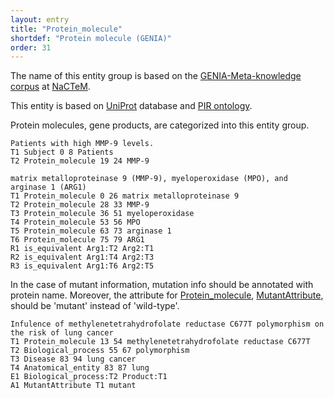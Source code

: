 ```yaml
---
layout: entry
title: "Protein_molecule"
shortdef: "Protein molecule (GENIA)"
order: 31
---
```


The name of this entity group is based on the <a href="http://www.nactem.ac.uk/meta-knowledge/">GENIA-Meta-knowledge corpus</a> at <a href="http://www.nactem.ac.uk/">NaCTeM</a>.

This entity is based on 
<a href="https://www.uniprot.org/">UniProt</a> database and <a href="https://pir.georgetown.edu/pro/"> PIR ontology</a>.

Protein molecules, gene products, are categorized into this entity group.

~~~ ann
Patients with high MMP-9 levels.
T1 Subject 0 8 Patients
T2 Protein_molecule 19 24 MMP-9
~~~

~~~ ann
matrix metalloproteinase 9 (MMP-9), myeloperoxidase (MPO), and arginase 1 (ARG1)
T1 Protein_molecule 0 26 matrix metalloproteinase 9
T2 Protein_molecule 28 33 MMP-9
T3 Protein_molecule 36 51 myeloperoxidase
T4 Protein_molecule 53 56 MPO
T5 Protein_molecule 63 73 arginase 1
T6 Protein_molecule 75 79 ARG1
R1 is_equivalent Arg1:T2 Arg2:T1
R2 is_equivalent Arg1:T4 Arg2:T3
R3 is_equivalent Arg1:T6 Arg2:T5
~~~

In the case of mutant information, mutation info should be annotated with protein name. 
Moreover, the attribute for [Protein_molecule](), [MutantAttribute](), should be 'mutant' instead of 'wild-type'.

~~~ ann
Infulence of methylenetetrahydrofolate reductase C677T polymorphism on the risk of lung cancer
T1 Protein_molecule 13 54 methylenetetrahydrofolate reductase C677T
T2 Biological_process 55 67 polymorphism
T3 Disease 83 94 lung cancer
T4 Anatomical_entity 83 87 lung
E1 Biological_process:T2 Product:T1
A1 MutantAttribute T1 mutant
~~~

<!-- details -->
